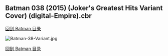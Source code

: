 ## Batman 038 (2015) (Joker's Greatest Hits Variant Cover) (digital-Empire).cbr


[回到 Batman 目录](https://github.com/alicewish/markdown/blob/master/series/Batman.md)


![Batman-38-Variant.jpg](https://wx1.sinaimg.cn/large/6a9fdecagy1fq32t1ovsqj21j72cw7wh.jpg)

[回到 Batman 目录](https://github.com/alicewish/markdown/blob/master/series/Batman.md)

